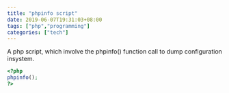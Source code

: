 ```yaml
---
title: "phpinfo script"
date: 2019-06-07T19:31:03+08:00
tags: ["php","programming"]
categories: ["tech"]
---
```

A php script, which involve the phpinfo() function call to dump configuration insystem.
<!--more-->
```php
<?php
phpinfo();
?>
```
